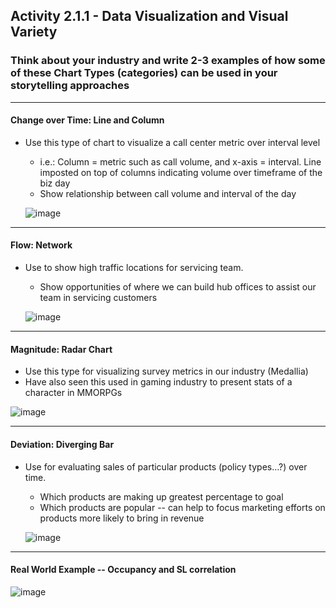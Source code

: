 
## Activity 2.1.1 - Data Visualization and Visual Variety

### Think about your industry and write 2-3 examples of how some of these Chart Types (categories) can be used in your storytelling approaches

----------
#### Change over Time: Line and Column
* Use this type of chart to visualize a call center metric over interval level
  * i.e.: Column = metric such as call volume, and x-axis = interval. Line imposted on top of columns indicating volume over timeframe of the biz day
  * Show relationship between call volume and interval of the day 
 
   ![image](https://github.com/Jeni-D/PUBLIC/assets/145617867/60758b7e-086d-4223-9e9c-0ad994e4dd4c)

----------
#### Flow: Network
* Use to show high traffic locations for servicing team.
  *  Show opportunities of where we can build hub offices to assist our team in servicing customers

  ![image](https://github.com/Jeni-D/PUBLIC/assets/145617867/b08e3fb2-a806-4699-a23a-b94177d736f9)

----------  
#### Magnitude: Radar Chart 
* Use this type for visualizing survey metrics in our industry (Medallia)
 * Have also seen this used in gaming industry to present stats of a character in MMORPGs

  ![image](https://github.com/Jeni-D/PUBLIC/assets/145617867/3bba494a-370b-48a5-ba1f-cb66f507ded8)

----------
#### Deviation: Diverging Bar
* Use for evaluating sales of particular products (policy types...?) over time.
   * Which products are making up greatest percentage to goal
   * Which products are popular -- can help to focus marketing efforts on products more likely to bring in revenue
 
     
  ![image](https://github.com/Jeni-D/PUBLIC/assets/145617867/b81425a9-4d4a-4dad-952f-fc0c10782f4a)

----------  

#### Real World Example -- Occupancy and SL correlation

![image](https://github.com/Jeni-D/PUBLIC/assets/145617867/28cd4fd4-f3a5-4e2b-9450-35d59924d12d)
